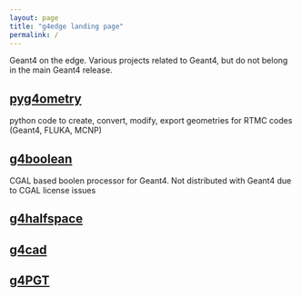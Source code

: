 ```yaml
---
layout: page
title: "g4edge landing page"
permalink: /
---
```


Geant4 on the edge. Various projects related to Geant4, but do not belong in the main Geant4 release.  

## [pyg4ometry](https://github.com/g4edge/pyg4ometry)

python code to create, convert, modify, export geometries for RTMC codes (Geant4, FLUKA, MCNP) 

## [g4boolean](https://github.com/g4edge/g4cgalboolean)

CGAL based boolen processor for Geant4. Not distributed with Geant4 due to CGAL license issues 

## [g4halfspace](https://github.com/g4edge/g4halfspace)

## [g4cad](https://github.com/g4edge/g4cad)

## [g4PGT](https://github.com/g4edge/g4PGT)